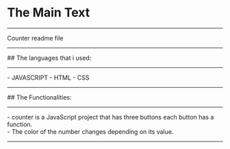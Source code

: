 # The Main Text 
<hr>
Counter readme file
<hr>
## The languages that i used:
<hr>
- JAVASCRIPT
- HTML
- CSS
<hr>
## The Functionalities:
<hr>
- counter is a JavaScript project that has three buttons each button has a function.<br>
- The color of the number changes depending on its value.<br>
<hr>
